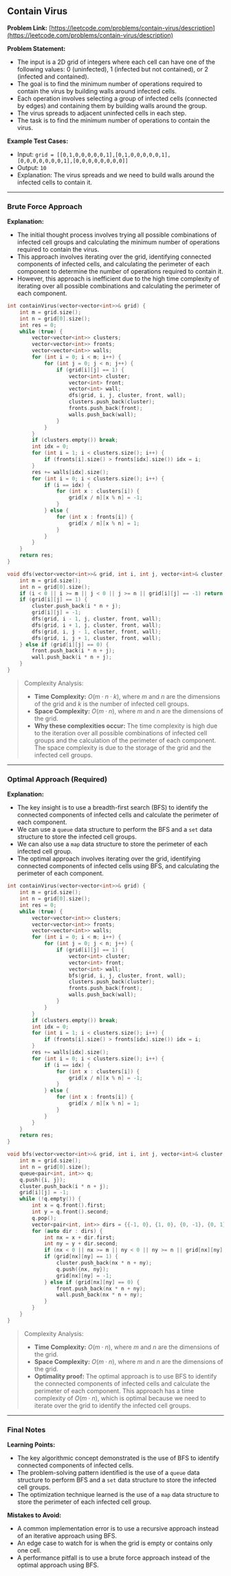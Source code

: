 ## Contain Virus
**Problem Link:** [https://leetcode.com/problems/contain-virus/description](https://leetcode.com/problems/contain-virus/description)

**Problem Statement:**
- The input is a 2D grid of integers where each cell can have one of the following values: 0 (uninfected), 1 (infected but not contained), or 2 (infected and contained).
- The goal is to find the minimum number of operations required to contain the virus by building walls around infected cells.
- Each operation involves selecting a group of infected cells (connected by edges) and containing them by building walls around the group.
- The virus spreads to adjacent uninfected cells in each step.
- The task is to find the minimum number of operations to contain the virus.

**Example Test Cases:**
- Input: `grid = [[0,1,0,0,0,0,0,1],[0,1,0,0,0,0,0,1],[0,0,0,0,0,0,0,1],[0,0,0,0,0,0,0,0]]`
- Output: `10`
- Explanation: The virus spreads and we need to build walls around the infected cells to contain it.

---

### Brute Force Approach
**Explanation:**
- The initial thought process involves trying all possible combinations of infected cell groups and calculating the minimum number of operations required to contain the virus.
- This approach involves iterating over the grid, identifying connected components of infected cells, and calculating the perimeter of each component to determine the number of operations required to contain it.
- However, this approach is inefficient due to the high time complexity of iterating over all possible combinations and calculating the perimeter of each component.

```cpp
int containVirus(vector<vector<int>>& grid) {
    int m = grid.size();
    int n = grid[0].size();
    int res = 0;
    while (true) {
        vector<vector<int>> clusters;
        vector<vector<int>> fronts;
        vector<vector<int>> walls;
        for (int i = 0; i < m; i++) {
            for (int j = 0; j < n; j++) {
                if (grid[i][j] == 1) {
                    vector<int> cluster;
                    vector<int> front;
                    vector<int> wall;
                    dfs(grid, i, j, cluster, front, wall);
                    clusters.push_back(cluster);
                    fronts.push_back(front);
                    walls.push_back(wall);
                }
            }
        }
        if (clusters.empty()) break;
        int idx = 0;
        for (int i = 1; i < clusters.size(); i++) {
            if (fronts[i].size() > fronts[idx].size()) idx = i;
        }
        res += walls[idx].size();
        for (int i = 0; i < clusters.size(); i++) {
            if (i == idx) {
                for (int x : clusters[i]) {
                    grid[x / n][x % n] = -1;
                }
            } else {
                for (int x : fronts[i]) {
                    grid[x / n][x % n] = 1;
                }
            }
        }
    }
    return res;
}

void dfs(vector<vector<int>>& grid, int i, int j, vector<int>& cluster, vector<int>& front, vector<int>& wall) {
    int m = grid.size();
    int n = grid[0].size();
    if (i < 0 || i >= m || j < 0 || j >= n || grid[i][j] == -1) return;
    if (grid[i][j] == 1) {
        cluster.push_back(i * n + j);
        grid[i][j] = -1;
        dfs(grid, i - 1, j, cluster, front, wall);
        dfs(grid, i + 1, j, cluster, front, wall);
        dfs(grid, i, j - 1, cluster, front, wall);
        dfs(grid, i, j + 1, cluster, front, wall);
    } else if (grid[i][j] == 0) {
        front.push_back(i * n + j);
        wall.push_back(i * n + j);
    }
}
```

> Complexity Analysis:
> - **Time Complexity:** $O(m \cdot n \cdot k)$, where $m$ and $n$ are the dimensions of the grid and $k$ is the number of infected cell groups.
> - **Space Complexity:** $O(m \cdot n)$, where $m$ and $n$ are the dimensions of the grid.
> - **Why these complexities occur:** The time complexity is high due to the iteration over all possible combinations of infected cell groups and the calculation of the perimeter of each component. The space complexity is due to the storage of the grid and the infected cell groups.

---

### Optimal Approach (Required)
**Explanation:**
- The key insight is to use a breadth-first search (BFS) to identify the connected components of infected cells and calculate the perimeter of each component.
- We can use a `queue` data structure to perform the BFS and a `set` data structure to store the infected cell groups.
- We can also use a `map` data structure to store the perimeter of each infected cell group.
- The optimal approach involves iterating over the grid, identifying connected components of infected cells using BFS, and calculating the perimeter of each component.

```cpp
int containVirus(vector<vector<int>>& grid) {
    int m = grid.size();
    int n = grid[0].size();
    int res = 0;
    while (true) {
        vector<vector<int>> clusters;
        vector<vector<int>> fronts;
        vector<vector<int>> walls;
        for (int i = 0; i < m; i++) {
            for (int j = 0; j < n; j++) {
                if (grid[i][j] == 1) {
                    vector<int> cluster;
                    vector<int> front;
                    vector<int> wall;
                    bfs(grid, i, j, cluster, front, wall);
                    clusters.push_back(cluster);
                    fronts.push_back(front);
                    walls.push_back(wall);
                }
            }
        }
        if (clusters.empty()) break;
        int idx = 0;
        for (int i = 1; i < clusters.size(); i++) {
            if (fronts[i].size() > fronts[idx].size()) idx = i;
        }
        res += walls[idx].size();
        for (int i = 0; i < clusters.size(); i++) {
            if (i == idx) {
                for (int x : clusters[i]) {
                    grid[x / n][x % n] = -1;
                }
            } else {
                for (int x : fronts[i]) {
                    grid[x / n][x % n] = 1;
                }
            }
        }
    }
    return res;
}

void bfs(vector<vector<int>>& grid, int i, int j, vector<int>& cluster, vector<int>& front, vector<int>& wall) {
    int m = grid.size();
    int n = grid[0].size();
    queue<pair<int, int>> q;
    q.push({i, j});
    cluster.push_back(i * n + j);
    grid[i][j] = -1;
    while (!q.empty()) {
        int x = q.front().first;
        int y = q.front().second;
        q.pop();
        vector<pair<int, int>> dirs = {{-1, 0}, {1, 0}, {0, -1}, {0, 1}};
        for (auto dir : dirs) {
            int nx = x + dir.first;
            int ny = y + dir.second;
            if (nx < 0 || nx >= m || ny < 0 || ny >= n || grid[nx][ny] == -1) continue;
            if (grid[nx][ny] == 1) {
                cluster.push_back(nx * n + ny);
                q.push({nx, ny});
                grid[nx][ny] = -1;
            } else if (grid[nx][ny] == 0) {
                front.push_back(nx * n + ny);
                wall.push_back(nx * n + ny);
            }
        }
    }
}
```

> Complexity Analysis:
> - **Time Complexity:** $O(m \cdot n)$, where $m$ and $n$ are the dimensions of the grid.
> - **Space Complexity:** $O(m \cdot n)$, where $m$ and $n$ are the dimensions of the grid.
> - **Optimality proof:** The optimal approach is to use BFS to identify the connected components of infected cells and calculate the perimeter of each component. This approach has a time complexity of $O(m \cdot n)$, which is optimal because we need to iterate over the grid to identify the infected cell groups.

---

### Final Notes

**Learning Points:**
- The key algorithmic concept demonstrated is the use of BFS to identify connected components of infected cells.
- The problem-solving pattern identified is the use of a `queue` data structure to perform BFS and a `set` data structure to store the infected cell groups.
- The optimization technique learned is the use of a `map` data structure to store the perimeter of each infected cell group.

**Mistakes to Avoid:**
- A common implementation error is to use a recursive approach instead of an iterative approach using BFS.
- An edge case to watch for is when the grid is empty or contains only one cell.
- A performance pitfall is to use a brute force approach instead of the optimal approach using BFS.
